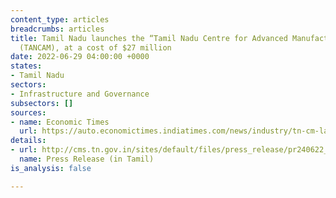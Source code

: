 ```yaml
---
content_type: articles
breadcrumbs: articles
title: Tamil Nadu launches the “Tamil Nadu Centre for Advanced Manufacturing Hub”
  (TANCAM), at a cost of $27 million
date: 2022-06-29 04:00:00 +0000
states:
- Tamil Nadu
sectors:
- Infrastructure and Governance
subsectors: []
sources:
- name: Economic Times
  url: https://auto.economictimes.indiatimes.com/news/industry/tn-cm-launches-advanced-manufacturing-system-centre-industry-4-0-readiness-survey/92441225
details:
- url: http://cms.tn.gov.in/sites/default/files/press_release/pr240622_1029.pdf
  name: Press Release (in Tamil)
is_analysis: false

---
```

